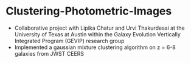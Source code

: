 # Clustering-Photometric-Images
* Collaborative project with Lipika Chatur and Urvi Thakurdesai at the University of Texas at Austin within the Galaxy Evolution Vertically Integrated Program (GEVIP) research group
* Implemented a gaussian mixture clustering algorithm on z = 6-8 galaxies from JWST CEERS
